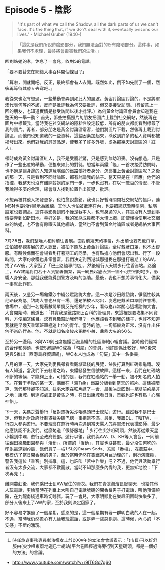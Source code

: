 # Episode 5 - 陰影

>"It's part of what we call the Shadow, all the dark parts of us we can't face. It's the thing that, if we don't deal with it, eventually poisons our lives." - Michael Gruber (1940-)

>「這就是我們所說的陰影部分，我們無法面對的所有陰暗部分。這件事，如果我們不處理，最終將會毒害我們的生活。」

回到姑姐的家，休息了一會兒，收到S的電話。

「要不要替您在網絡大事百科開個條目？」

「算啦，開就開吧。反正，最終都會有人去開。既然如此，倒不如先開了一個，然後再等待其他人去寫吧。」

我從來也沒有想過，一些舉動會弄到如此大的風波。黃金討論區討論的，不是將軍澳代表何等的不該，反而是批評我為何又要批評，但又要接受訪問。（有留意上一回的朋友，也知道實情是接受訪問以後才批評。）為何黃金討論區會員會知道我在整天的一舉一動？ 首先，那些拍攝照片的朋友把圖片上載到社交網站，然後再在圖片中標籤我。當時我在社交網站的隱私性設定較低，所有的朋友都能看到標籤了我的圖片。再者，部分朋友是黃金討論區常客，他們將圖片下載，然後再上載到討論區，而他們也知道我的一些資料。這些因素加起來，導致到許多的私人資料都被揭發出來。他們對我的評頭品足，使我多了許多外號，成為那幾天討論區的「紅人」。

頓時成為黃金討論區紅人，我不是受寵若驚，只是感到無助沮喪。沒有想過，只是作了一些出位的舉動，便換來如此的對待。想當年兩鐵「龜」一首次接受訪問時，也不過是讓身邊的人知道我隱藏的鐵路愛好者身分，怎會推上黃金討論區呢？之後的那一天，只是看到不同討論區，都有討論我的帖子。整天只是在「回應」他們的指控，我整天也沒有離開姑姐的家門一步，一步也沒有。在以一敵百的情況，不管我說得多麼的合理，總會讓人找到位置作出質疑、批評。

不想再被其他人揭發更多，也怕愈說愈錯，我也只好暫時關閉社交網站的帳戶，連MSN也要扮作顯示為離線。其他人也怕被牽連在內，也要把網誌暫時關閉，私隱設定也要調高。這件事影響到的不僅是我本人，也有身邊的人，其實沒有人想到事情要弄到如斯田地。幸好的是，我的家庭成員都不太懂上網，即使懂得使用社交網站的姑姐，也不會有餘暇去其他網站，當然也不會到黃金討論區或者是網絡大事百科。

7月28日，我們整堆人相約前往書展。面對前幾天的事情，外出前也要先戴口罩，生怕被參觀書展的遊人認出，被拍下照放上黃金討論區。全程戴著口罩，也不太舒服。有時候偶而在會場看到打暑期工的同學，也有點擔心他們會認出我。行了一段時間，大家的收穫也非常豐富，我們決定到西港城那邊找在那邊打暑期工的AW。找了AW後，大家逛了「巴士路綫專門店」，然後經行人天橋步行往香港站。路途上，AW建議我們若干人到警署備案，萬一網民起底去到一個不可控制的地步，影響人身安全，那就我便能得到警方及時的協助。最後，我也不想將事情化大，備案一事就此作罷。

兩天後，又是另一場龜鐵沙中綫公眾諮詢大會。這一次是沙田段諮詢，爭議性較其他路段為低，諮詢大會也只有一場。還是怕被人認出，我還是戴著口罩前往會場。會場中，遇到一名提著數碼單鏡反光相機的少年，看似也非常關心這場諮詢大會。大會開始時，他道出：「其實我是鐵路網上百科的管理員，來這裡是要收集不同資料，方便編寫條目。您有興趣幫助我們嗎？」他應該看不到我的樣子，也許不知道我就是早幾天乘頭班車極速上位的青年。當時的他，一切都較為正常，沒有作出任何不當的行為。他，不就是知名度後來更勝小弟、鼎鼎大名的SOS。

至於另一邊廂，S與WO則出席龜鐵西港島綫的社區聯絡小組會議。當時他們經常的合作和碰頭，也使S邀請WO成為「勾屍」的會員。也許關係比較好，WO後來更與S推出「西港島綫資訊網」，WO本人也成為「勾屍」其中一名委員。

八月的第一天，大家先到愛民邨看看觀塘延綫的展覽，然後打算到紅磡乘龜鐵。沒有人知道，當我們下去紅磡之時，東鐵綫發生信號故障。這樣一來，我們在紅磡站不斷的等候，才能夠上車。可惜的是，我們在紅磡站的一舉一動，被不知名的人拍下。在若干年後的某一天，偶而在「齋Talk」鐵路分版看到當天的照片。這樣被暗算，我們那時都不知道。後來大家在旺角逛了一會，最後決定回到一星期前的是非之地：康城。到達該處正是黃昏之時，在日出康城看日落，景觀也許也有點「心曠神怡」。

下一天，尖碼之聲舉行「反對遷拆尖沙咀碼頭巴士總站」遊行。雖然我不是巴士迷，但我也對政府計劃遷拆尖碼巴總一事相當不滿。最後，我跟DL、T和TW，一行四人參與遊行。不要理會在遊行時再次遇到當天罵人的將軍澳代表攝影師，最少他應該認不出我們。從麼地道「很舒服地」<sup>1</sup> 步行往尖沙咀碼頭，然後再從乘天星小輪到中環，遊行至政府總部。遊行以後，我們與AW、D、KH等人會合，一同前往錦田樂趣田園參與「活動」。所謂的「活動」，其實也沒甚麼，最少沒任何吃的。印象最深刻的是，我們買了一枝1.5L的Cream Soda，充當「香檳」。在農莊中，我模仿了當日開香檳的男子，至於當時仍然在龜鐵當月台助理的T，則扮演職員，警告我這位「乘客」別搞事。這，也許叫「苦中作樂」吧？不過，他們與活動舉行者沒有太多交流，大家都不歡而散。當時不知那麼多內情的我，更無知地說：「下次再見！」

離開農莊後，我們乘巴士到AW居住的青衣。我們在青衣海濱長廊聊天，也給其他人玩電話，更給當時在列車上大叫自己電話號碼的開香檳男子打電話，叫他預備燒豬，在九龍南綫通車時切燒豬。玩了一會兒，大家明顯比在樂趣田園時快樂多了。部分人後來上了AW的家，至於我則決定回家了。

好不容易才挨過了一個星期，感恩的是，這一個星期有著一群明白我的人在一起。不過，當時我仍然擔心有人給我玩電話，或是弄一些惡作劇。這時候，內心的「不安感」不斷的湧現。

---

1. 時任旅遊事務專員鄭汝樺女士於2006年的立法會會議表示：「(市民)可以好舒服由(尖沙咀東麼地道巴士總站)平台花園經過海旁行到天星碼頭，都是一個好的方法」的言論。
  - http://www.youtube.com/watch?v=r9IT6Gd7g6Q
